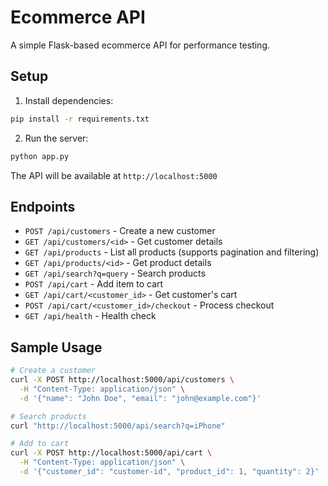 # Ecommerce API

A simple Flask-based ecommerce API for performance testing.

## Setup

1. Install dependencies:
```bash
pip install -r requirements.txt
```

2. Run the server:
```bash
python app.py
```

The API will be available at `http://localhost:5000`

## Endpoints

- `POST /api/customers` - Create a new customer
- `GET /api/customers/<id>` - Get customer details
- `GET /api/products` - List all products (supports pagination and filtering)
- `GET /api/products/<id>` - Get product details
- `GET /api/search?q=query` - Search products
- `POST /api/cart` - Add item to cart
- `GET /api/cart/<customer_id>` - Get customer's cart
- `POST /api/cart/<customer_id>/checkout` - Process checkout
- `GET /api/health` - Health check

## Sample Usage

```bash
# Create a customer
curl -X POST http://localhost:5000/api/customers \
  -H "Content-Type: application/json" \
  -d '{"name": "John Doe", "email": "john@example.com"}'

# Search products
curl "http://localhost:5000/api/search?q=iPhone"

# Add to cart
curl -X POST http://localhost:5000/api/cart \
  -H "Content-Type: application/json" \
  -d '{"customer_id": "customer-id", "product_id": 1, "quantity": 2}'
```

